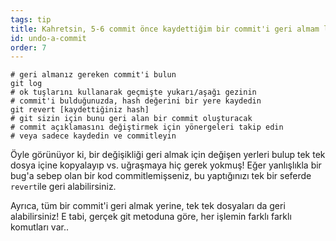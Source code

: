 ```yaml
---
tags: tip
title: Kahretsin, 5-6 commit önce kaydettiğim bir commit'i geri almam lazım!
id: undo-a-commit
order: 7
---
```


```git
# geri almanız gereken commit'i bulun
git log
# ok tuşlarını kullanarak geçmişte yukarı/aşağı gezinin
# commit'i bulduğunuzda, hash değerini bir yere kaydedin
git revert [kaydettiğiniz hash]
# git sizin için bunu geri alan bir commit oluşturacak
# commit açıklamasını değiştirmek için yönergeleri takip edin
# veya sadece kaydedin ve commitleyin
```

Öyle görünüyor ki, bir değişikliği geri almak için değişen yerleri bulup tek tek dosya içine kopyalayıp vs. uğraşmaya hiç gerek yokmuş! Eğer yanlışlıkla bir bug'a sebep olan bir kod commitlemişseniz, bu yaptığınızı tek bir seferde `revert`ile geri alabilirsiniz.

Ayrıca, tüm bir commit'i geri almak yerine, tek tek dosyaları da geri alabilirsiniz! E tabi, gerçek git metoduna göre, her işlemin farklı farklı komutları var..